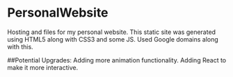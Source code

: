 # PersonalWebsite

Hosting and files for my personal website. This static site was generated using HTML5 along with CSS3 and some JS. Used Google domains along with this. 

##Potential Upgrades:
Adding more animation functionality. Adding React to make it more interactive.
